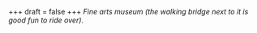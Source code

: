 
+++
draft = false
+++
_Fine arts museum (the walking bridge next to it is good fun to ride over)._
